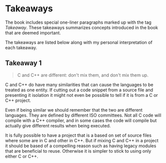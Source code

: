 # Takeaways

The book includes special one-liner paragraphs marked up with the tag *Takeaway*. These takeaways summarizes concepts introduced in the book that are deemed important.

The takeaways are listed below along with my personal interpretation of each takeaway.

## Takeaway 1

> C and C++ are different: don't mix them, and don't mix them up.

C and C++ do have many similarities that can cause the languages to be treated as one entity. If cutting out a code snippet from a source file and presenting it isolation it might not even be possible to tell if it is from a C or C++ project.

Even if being similar we should remember that the two are different languages. They are defined by different ISO committees. Not all C code will compile with a C++ compiler, and in some cases the code will compile but actually give different results when being executed.

It is fully possible to have a project that is a based on set of source files where some are in C and other in C++. But if mixing C and C++ in a project it should be based of a compelling reason such as having legacy modules that are beneficial to reuse. Otherwise it is simpler to stick to using only either C or C++.
